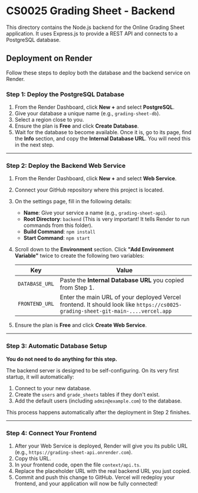 
# CS0025 Grading Sheet - Backend

This directory contains the Node.js backend for the Online Grading Sheet application. It uses Express.js to provide a REST API and connects to a PostgreSQL database.

## Deployment on Render

Follow these steps to deploy both the database and the backend service on Render.

### Step 1: Deploy the PostgreSQL Database

1.  From the Render Dashboard, click **New +** and select **PostgreSQL**.
2.  Give your database a unique name (e.g., `grading-sheet-db`).
3.  Select a region close to you.
4.  Ensure the plan is **Free** and click **Create Database**.
5.  Wait for the database to become available. Once it is, go to its page, find the **Info** section, and copy the **Internal Database URL**. You will need this in the next step.

---

### Step 2: Deploy the Backend Web Service

1.  From the Render Dashboard, click **New +** and select **Web Service**.
2.  Connect your GitHub repository where this project is located.
3.  On the settings page, fill in the following details:
    *   **Name**: Give your service a name (e.g., `grading-sheet-api`).
    *   **Root Directory**: `backend` (This is very important! It tells Render to run commands from this folder).
    *   **Build Command**: `npm install`
    *   **Start Command**: `npm start`
4.  Scroll down to the **Environment** section. Click **"Add Environment Variable"** twice to create the following two variables:

    | Key            | Value                                                              |
    | -------------- | ------------------------------------------------------------------ |
    | `DATABASE_URL` | Paste the **Internal Database URL** you copied from Step 1.        |
    | `FRONTEND_URL` | Enter the main URL of your deployed Vercel frontend. It should look like `https://cs0025-grading-sheet-git-main-....vercel.app` |

5.  Ensure the plan is **Free** and click **Create Web Service**.

---

### Step 3: Automatic Database Setup

**You do not need to do anything for this step.**

The backend server is designed to be self-configuring. On its very first startup, it will automatically:
1.  Connect to your new database.
2.  Create the `users` and `grade_sheets` tables if they don't exist.
3.  Add the default users (including `admin@example.com`) to the database.

This process happens automatically after the deployment in Step 2 finishes.

---

### Step 4: Connect Your Frontend

1.  After your Web Service is deployed, Render will give you its public URL (e.g., `https://grading-sheet-api.onrender.com`).
2.  Copy this URL.
3.  In your frontend code, open the file `context/api.ts`.
4.  Replace the placeholder URL with the real backend URL you just copied.
5.  Commit and push this change to GitHub. Vercel will redeploy your frontend, and your application will now be fully connected!
